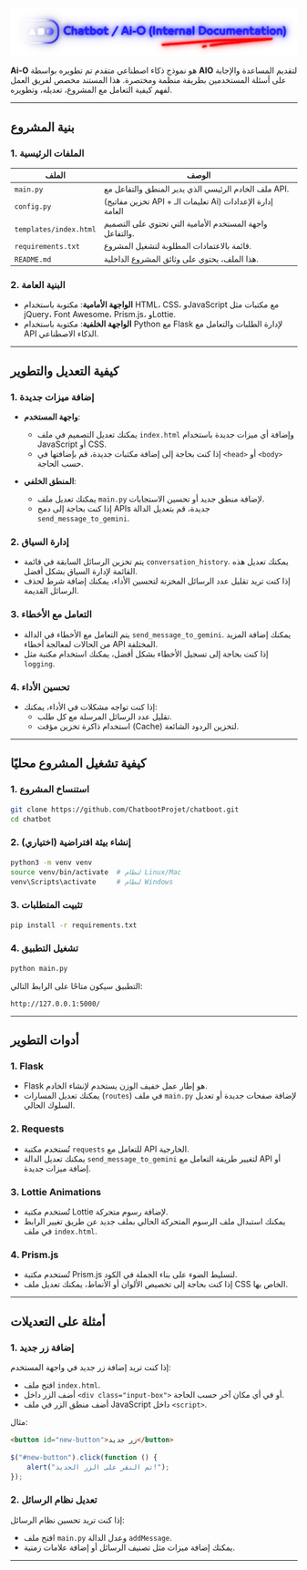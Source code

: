 ![Chatbot](https://raw.githubusercontent.com/ChatbootProjet/chatboot/refs/heads/main/Assets/banner.png)

**Ai-O** هو نموذج ذكاء اصطناعي متقدم تم تطويره بواسطة **AIO** لتقديم المساعدة والإجابة على أسئلة المستخدمين بطريقة منظمة ومختصرة. هذا المستند مخصص لفريق العمل لفهم كيفية التعامل مع المشروع، تعديله، وتطويره.

---

## بنية المشروع

### 1. الملفات الرئيسية
| الملف                     | الوصف                                                                 |
|---------------------------|----------------------------------------------------------------------|
| `main.py`                  | ملف الخادم الرئيسي الذي يدير المنطق والتفاعل مع API.               |
| `config.py`                  | (تخزين مفاتيح API + تعليمات الـ Ai) إدارة الإعدادات العامة           |
| `templates/index.html`    | واجهة المستخدم الأمامية التي تحتوي على التصميم والتفاعل.         |
| `requirements.txt`        | قائمة بالاعتمادات المطلوبة لتشغيل المشروع.                       |
| `README.md`               | هذا الملف، يحتوي على وثائق المشروع الداخلية.                      |

### 2. البنية العامة
- **الواجهة الأمامية**: مكتوبة باستخدام HTML، CSS، وJavaScript مع مكتبات مثل jQuery، Font Awesome، Prism.js، وLottie.
- **الواجهة الخلفية**: مكتوبة باستخدام Python مع Flask لإدارة الطلبات والتعامل مع API الذكاء الاصطناعي.

---

## كيفية التعديل والتطوير

### 1. إضافة ميزات جديدة
- **واجهة المستخدم**:
  - يمكنك تعديل التصميم في ملف `index.html` وإضافة أي ميزات جديدة باستخدام JavaScript أو CSS.
  - إذا كنت بحاجة إلى إضافة مكتبات جديدة، قم بإضافتها في `<head>` أو `<body>` حسب الحاجة.

- **المنطق الخلفي**:
  - يمكنك تعديل ملف `main.py` لإضافة منطق جديد أو تحسين الاستجابات.
  - إذا كنت بحاجة إلى دمج APIs جديدة، قم بتعديل الدالة `send_message_to_gemini`.

### 2. إدارة السياق
- يتم تخزين الرسائل السابقة في قائمة `conversation_history`. يمكنك تعديل هذه القائمة لإدارة السياق بشكل أفضل.
- إذا كنت تريد تقليل عدد الرسائل المخزنة لتحسين الأداء، يمكنك إضافة شرط لحذف الرسائل القديمة.

### 3. التعامل مع الأخطاء
- يتم التعامل مع الأخطاء في الدالة `send_message_to_gemini`. يمكنك إضافة المزيد من الحالات لمعالجة أخطاء API المختلفة.
- إذا كنت بحاجة إلى تسجيل الأخطاء بشكل أفضل، يمكنك استخدام مكتبة مثل `logging`.

### 4. تحسين الأداء
- إذا كنت تواجه مشكلات في الأداء، يمكنك:
  - تقليل عدد الرسائل المرسلة مع كل طلب.
  - استخدام ذاكرة تخزين مؤقت (Cache) لتخزين الردود الشائعة.

---

## كيفية تشغيل المشروع محليًا

### 1. استنساخ المشروع
```bash
git clone https://github.com/ChatbootProjet/chatboot.git
cd chatbot
```

### 2. إنشاء بيئة افتراضية (اختياري)
```bash
python3 -m venv venv
source venv/bin/activate  # لنظام Linux/Mac
venv\Scripts\activate     # لنظام Windows
```

### 3. تثبيت المتطلبات
```bash
pip install -r requirements.txt
```

### 4. تشغيل التطبيق
```bash
python main.py
```

التطبيق سيكون متاحًا على الرابط التالي:
```
http://127.0.0.1:5000/
```

---

## أدوات التطوير

### 1. Flask
- Flask هو إطار عمل خفيف الوزن يستخدم لإنشاء الخادم.
- يمكنك تعديل المسارات (`routes`) في ملف `main.py` لإضافة صفحات جديدة أو تعديل السلوك الحالي.

### 2. Requests
- تُستخدم مكتبة `requests` للتعامل مع API الخارجية.
- يمكنك تعديل الدالة `send_message_to_gemini` لتغيير طريقة التعامل مع API أو إضافة ميزات جديدة.

### 3. Lottie Animations
- تُستخدم مكتبة Lottie لإضافة رسوم متحركة.
- يمكنك استبدال ملف الرسوم المتحركة الحالي بملف جديد عن طريق تغيير الرابط في ملف `index.html`.

### 4. Prism.js
- تُستخدم مكتبة Prism.js لتسليط الضوء على بناء الجملة في الكود.
- إذا كنت بحاجة إلى تخصيص الألوان أو الأنماط، يمكنك تعديل ملف CSS الخاص بها.

---

## أمثلة على التعديلات

### 1. إضافة زر جديد
إذا كنت تريد إضافة زر جديد في واجهة المستخدم:
- افتح ملف `index.html`.
- أضف الزر داخل `<div class="input-box">` أو في أي مكان آخر حسب الحاجة.
- أضف منطق الزر في ملف JavaScript داخل `<script>`.

مثال:
```html
<button id="new-button">زر جديد</button>
```

```javascript
$("#new-button").click(function () {
    alert("تم النقر على الزر الجديد!");
});
```

### 2. تعديل نظام الرسائل
إذا كنت تريد تحسين نظام الرسائل:
- افتح ملف `main.py` وعدل الدالة `addMessage`.
- يمكنك إضافة ميزات مثل تصنيف الرسائل أو إضافة علامات زمنية.

---
